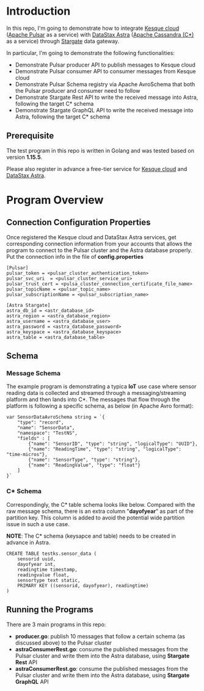 # Introduction

In this repo, I'm going to demonstrate how to integrate [Kesque cloud](https://kesque.com/) ([Apache Pulsar](https://pulsar.apache.org/) as a service) with [DataStax Astra](https://astra.datastax.com/) ([Apache Cassandra (C*)](https://cassandra.apache.org/) as a service) through [Stargate](https://stargate.io/) data gateway. 

In particular, I'm going to demonstrate the following functionalities:

* Demonstrate Pulsar producer API to publish messages to Kesque cloud
* Demonstrate Pulsar consumer API to consumer messages from Kesque cloud 
* Demonstrate Pulsar Schema registry via Apache AvroSchema that both the Pulsar producer and consumer need to follow
* Demonstrate Stargate Rest API to write the received message into Astra, following the target C* schema
* Demonstrate Stargate GraphQL API to write the received message into Astra, following the target C* schema

## Prerequisite

The test program in this repo is written in Golang and was tested based on version **1.15.5**.

Please also register in advance a free-tier service for [Kesque cloud](https://kesque.com/) and [DataStax Astra](https://astra.datastax.com/).

# Program Overview

## Connection Configuration Properties

Once registered the Kesque cloud and DataStax Astra services, get corresponding connection information from your accounts that allows the program to connect to the Pulsar cluster and the Astra database properly. Put the connection info in the file of **config.properties**

```
[Pulsar]
pulsar_token = <pulsar_cluster_authentication_token>
pulsar_svc_uri  = <pulsar_cluster_service_uri>
pulsar_trust_cert = <pulsa_cluster_connection_certificate_file_name>
pulsar_topicName = <pulsar_topic_name>
pulsar_subscriptionName = <pulsar_subscription_name>

[Astra Stargate]
astra_db_id = <astr_database_id>
astra_region = <astra_database_region>
astra_username = <astra_database_user>
astra_password = <astra_database_password>
astra_keyspace = <astra_database_keyspace>
astra_table = <astra_database_table>
```

## Schema

### Message Schema

The example program is demonstrating a typica **IoT** use case where sensor reading data is collected and streamed through a messaging/streaming platform and then lands into C*. The messages that flow through the platform is following a specific schema, as below (in Apache Avro format):

```
var SensorDataAvroSchema string = `{
	"type": "record",
	"name": "SensorData",
	"namespace": "TestNS",
	"fields" : [
		{"name": "SensorID", "type": "string", "logicalType": "UUID"},
		{"name": "ReadingTime", "type": "string", "logicalType": "time-micros"},
		{"name": "SensorType", "type": "string"},
		{"name": "ReadingValue", "type": "float"}
	]
}`
```

### C* Schema

Correspondingly, the C* table schema looks like below. Compared with the raw message schema, there is an extra column "**dayofyear**" as part of the partition key. This column is added to avoid the potential wide partition issue in such a use case.

**NOTE**: The C* schema (keysapce and table) needs to be created in advance in Astra.

```
CREATE TABLE testks.sensor_data (
    sensorid uuid,
    dayofyear int,
    readingtime timestamp,
    readingvalue float,
    sensortype text static,
    PRIMARY KEY ((sensorid, dayofyear), readingtime)
)
```

## Running the Programs

There are 3 main programs in this repo:

* **producer.go**: publish 10 messages that follow a certain schema (as discussed above) to the Pulsar cluster
* **astraConsumerRest.go**: consume the published messages from the Pulsar cluster and write them into the Astra database, using **Stargate Rest** API
* **astraConsumerRest.go**: consume the published messages from the Pulsar cluster and write them into the Astra database, using **Stargate GraphQL** API

